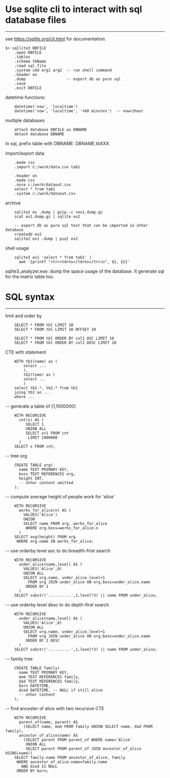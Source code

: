 # Use sqlite cli to interact with sql database files
-------------------------------------------------------------------------------

see https://sqlite.org/cli.html for documentation.

```
$> sqllite3 DBFILE
    .open DBFILE
    .tables    
    .schema tbName
    .read sql_file
    .system cmd arg1 arg2  -- run shell command
    .header on
    .dump                  -- export db as pure sql
    .save
    .exit DBFILE
```

datetime functions:
```
    datetime('now', 'localtime') 
    datetime('now', 'localtime', '+60 minutes')  -- now+1hour
```


multiple databases

```
    attach database DBFILE as DBNAME
    detach database DBNAME
```
In sql, prefix table with DBNAME: DBNAME.tbXXX


import/export data
```
    .mode csv
    .import C:/work/data.csv tab1

    .header on
    .mode csv
    .once c:/work/dataout.csv
    select * from tab1
    .system c:/work/dataout.csv
```

archive
```
    sqlite2 ex .dump | gzip -c >ex1.dump.gz
    zcat ex1.dump.gz | sqlite ex2

    -- export db as pure sql text that can be imported in other database
    createdb ex2
    sqlite2 ex1 .dump | psql ex2  
```

shell usage
```
    sqlite3 ex1 'select * from tab1' | 
      awk '{printf "<tr><td>%s</td>%s</tr>\n", $1, $2}'
```

sqlite3_analyzer.exe: dump the space usage of the database. It generate sql
for the matrix table too.

# SQL syntax
-------------------------------------------------------------------------------

limit and order by
```
    SELECT * FROM tbl LIMIT 10
    SELECT * FROM tbl LIMIT 10 OFFSET 10

    SELECT * FROM tbl ORDER BY col1 ASC LIMIT 10
    SELECT * FROM tbl ORDER BY col1 DESC LIMIT 10
```

CTE with statement
```
    WITH tb1(name) as (
        select ...
        ), 
        tb2(time) as (
        select ...
        )
    select tb1.*, tb2.* from tb1 
    joing tb2 on ...
    where ...
```

-- generate a table of [1,1000000]
```
    WITH RECURSIVE
      cnt(x) AS (
         SELECT 1
         UNION ALL
         SELECT x+1 FROM cnt
          LIMIT 1000000
      )
    SELECT x FROM cnt;
```

-- tree org
```
    CREATE TABLE org(
      name TEXT PRIMARY KEY,
      boss TEXT REFERENCES org,
      height INT,
      -- other content omitted
    );
```

-- compute average height of people work for 'alice'
```
    WITH RECURSIVE
      works_for_alice(n) AS (
        VALUES('Alice')
        UNION
        SELECT name FROM org, works_for_alice
         WHERE org.boss=works_for_alice.n
      )
    SELECT avg(height) FROM org
     WHERE org.name IN works_for_alice;
```


-- use orderby level asc to do breadth-frist search
```
    WITH RECURSIVE
      under_alice(name,level) AS (
        VALUES('Alice',0)
        UNION ALL
        SELECT org.name, under_alice.level+1
          FROM org JOIN under_alice ON org.boss=under_alice.name
         ORDER BY 2
      )
    SELECT substr('..........',1,level*3) || name FROM under_alice;
```


-- use orderby level desc to do depth-first search
```
    WITH RECURSIVE
      under_alice(name,level) AS (
        VALUES('Alice',0)
        UNION ALL
        SELECT org.name, under_alice.level+1
          FROM org JOIN under_alice ON org.boss=under_alice.name
         ORDER BY 2 DESC
      )
    SELECT substr('..........',1,level*3) || name FROM under_alice;
```

-- family tree
```
    CREATE TABLE family(
      name TEXT PRIMARY KEY,
      mom TEXT REFERENCES family,
      dad TEXT REFERENCES family,
      born DATETIME,
      died DATETIME, -- NULL if still alive
      -- other content
    );
```


-- find ancester of alice with two recursive CTE
```
    WITH RECURSIVE
      parent_of(name, parent) AS
        (SELECT name, mom FROM family UNION SELECT name, dad FROM family),
      ancestor_of_alice(name) AS
        (SELECT parent FROM parent_of WHERE name='Alice'
         UNION ALL
         SELECT parent FROM parent_of JOIN ancestor_of_alice USING(name))
    SELECT family.name FROM ancestor_of_alice, family
     WHERE ancestor_of_alice.name=family.name
       AND died IS NULL
     ORDER BY born;
```

